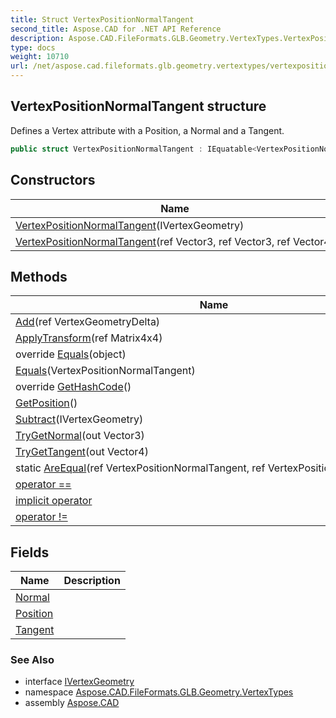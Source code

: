 ```yaml
---
title: Struct VertexPositionNormalTangent
second_title: Aspose.CAD for .NET API Reference
description: Aspose.CAD.FileFormats.GLB.Geometry.VertexTypes.VertexPositionNormalTangent struct. Defines a Vertex attribute with a Position a Normal and a Tangent
type: docs
weight: 10710
url: /net/aspose.cad.fileformats.glb.geometry.vertextypes/vertexpositionnormaltangent/
---
```

## VertexPositionNormalTangent structure

Defines a Vertex attribute with a Position, a Normal and a Tangent.

```csharp
public struct VertexPositionNormalTangent : IEquatable<VertexPositionNormalTangent>, IVertexGeometry
```

## Constructors

| Name | Description |
| --- | --- |
| [VertexPositionNormalTangent](vertexpositionnormaltangent/#constructor)(IVertexGeometry) |  |
| [VertexPositionNormalTangent](vertexpositionnormaltangent/#constructor_1)(ref Vector3, ref Vector3, ref Vector4) |  |

## Methods

| Name | Description |
| --- | --- |
| [Add](../../aspose.cad.fileformats.glb.geometry.vertextypes/vertexpositionnormaltangent/add/)(ref VertexGeometryDelta) |  |
| [ApplyTransform](../../aspose.cad.fileformats.glb.geometry.vertextypes/vertexpositionnormaltangent/applytransform/)(ref Matrix4x4) |  |
| override [Equals](../../aspose.cad.fileformats.glb.geometry.vertextypes/vertexpositionnormaltangent/equals/#equals_1)(object) |  |
| [Equals](../../aspose.cad.fileformats.glb.geometry.vertextypes/vertexpositionnormaltangent/equals/#equals)(VertexPositionNormalTangent) |  |
| override [GetHashCode](../../aspose.cad.fileformats.glb.geometry.vertextypes/vertexpositionnormaltangent/gethashcode/)() |  |
| [GetPosition](../../aspose.cad.fileformats.glb.geometry.vertextypes/vertexpositionnormaltangent/getposition/)() |  |
| [Subtract](../../aspose.cad.fileformats.glb.geometry.vertextypes/vertexpositionnormaltangent/subtract/)(IVertexGeometry) |  |
| [TryGetNormal](../../aspose.cad.fileformats.glb.geometry.vertextypes/vertexpositionnormaltangent/trygetnormal/)(out Vector3) |  |
| [TryGetTangent](../../aspose.cad.fileformats.glb.geometry.vertextypes/vertexpositionnormaltangent/trygettangent/)(out Vector4) |  |
| static [AreEqual](../../aspose.cad.fileformats.glb.geometry.vertextypes/vertexpositionnormaltangent/areequal/)(ref VertexPositionNormalTangent, ref VertexPositionNormalTangent) |  |
| [operator ==](../../aspose.cad.fileformats.glb.geometry.vertextypes/vertexpositionnormaltangent/op_equality/) |  |
| [implicit operator](../../aspose.cad.fileformats.glb.geometry.vertextypes/vertexpositionnormaltangent/op_implicit/) |  |
| [operator !=](../../aspose.cad.fileformats.glb.geometry.vertextypes/vertexpositionnormaltangent/op_inequality/) |  |

## Fields

| Name | Description |
| --- | --- |
| [Normal](../../aspose.cad.fileformats.glb.geometry.vertextypes/vertexpositionnormaltangent/normal/) |  |
| [Position](../../aspose.cad.fileformats.glb.geometry.vertextypes/vertexpositionnormaltangent/position/) |  |
| [Tangent](../../aspose.cad.fileformats.glb.geometry.vertextypes/vertexpositionnormaltangent/tangent/) |  |

### See Also

* interface [IVertexGeometry](../ivertexgeometry/)
* namespace [Aspose.CAD.FileFormats.GLB.Geometry.VertexTypes](../../aspose.cad.fileformats.glb.geometry.vertextypes/)
* assembly [Aspose.CAD](../../)


